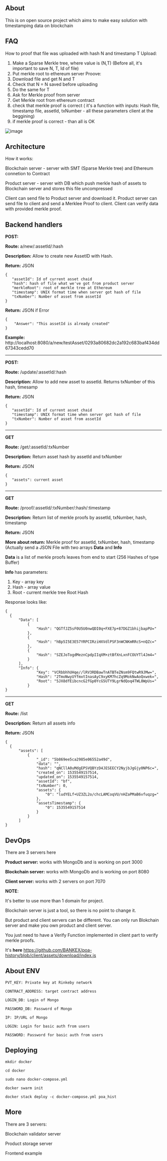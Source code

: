 ## About
This is on open source project which aims to make easy solution with timestamping data on blockchain

## FAQ

How to proof that file was uploaded with hash N and timestamp T
Upload:
1) Make a Sparse Merkle tree, where value is (N,T) (Before all, it's important to save N, T, Id of file)
2) Put merkle root to ethereum server 
Proove:
1) Download file and get N and T
2) Check that N = N saved before uploading 
3) Do the same for T 
4) Ask for Merkle proof from server
5) Get Merkle root from ethereum contract
6) check that merkle proof is correct ( it's a function with inputs: Hash file, timestamp file, assetId, txNumber - all these parameters client at the beggining)
7) if merkle proof is correct - than all is OK 

![image](https://raw.githubusercontent.com/BANKEX/poa-history/master/docs/info.svg?sanitize=true)


## Architecture 

How it works: 

Blockchain server - server with SMT (Sparse Merkle tree) and Ethereum connetion to Contract

Product server - server with DB which push merkle hash of assets to Blockchain server and stores this file uncompressed

Client can send file to Product server and download it. Product server can send file to client and send a Merklee Proof to client. Client can verify data with provided merkle proof.

## Backend handlers 

**POST:**

**Route:** a/new/:assetId/:hash 

**Description:** Allow to create new AssetID with Hash. 

**Return:** JSON 

```
{
   "assetId": Id of current asset chaid
   "hash": hash of file what we've got from product server
   "merkleRoot": root of merkle tree at Ethereum
   "timestamp": UNIX format time when server got hash of file
   "txNumber": Number of asset from assetId
}
```

**Return:** JSON if Error 

```
{
    "Answer": "This assetId is already created"
}
```

**Example:** http://localhost:8080/a/new/testAsset/0293a80682dc2a192c683baf434dd67343cedd70

---

**POST:**

**Route:** /update/:assetId/:hash

**Description:** Allow to add new asset to assetId. Returns txNumber of this hash, timesamp

**Return:** JSON 

```
{
   "assetId": Id of current asset chaid
   "timestamp": UNIX format time when server got hash of file
   "txNumber": Number of asset from assetId
}
```
---

**GET**

**Route:** /get/:assetId/:txNumber

**Description:** Return asset hash by assetId and txNumber

**Return:** JSON 

```
{
   "assets": current asset
}
```
---

**GET**

**Route:** /proof/:assetId/:txNumber/:hash/:timestamp

**Description:** Return list of merkle proofs by assetId, txNumber, hash, timestamp

**Return:** JSON 

**More about return:** Merkle proof for assetId, txNumber, hash, timestamp (Actually send a JSON File with two arrays **Data** and **Info**
                       
**Data** is a list of merkle proofs leaves from end to start (256 Hashes of type Buffer)
                       
**Info** has parameters: 
1. Key - array key
2. Hash - array value
3. Root - current merkle tree Root Hash

Response looks like:
```
{
  {
      "Data": [
          {
              "Hash": "QGTfJZ5sF0U5U0nwQDI0q+FXE7p+87DGZ1bhijbapPU="
          },
          {
              "Hash": "hBp5I5E3E57YRPCIRziHXVdlPSF3nWCNKmRRcS+nQZc="
          },
          {
              "Hash": "SZEJoTogdMeznCpdpIIqXM+ztBfXnLxnFCOUYTl4Jm4="
          }
      ], 
      "Info": {
              "Key": "VCRbbhhUHqe//lRV3RDBawTnATBTeZNsm9FQtwR9JMw=",
              "Hash": "2TmoNwyUYfmxtInasAyC9xyKM7hcZq9MokNwAoQxwek=",
              "Root": "5JX8dfEibcncG2fGp0YcG5UTY9LgrNdQoq4TWL8WpUs="
          }
}
```



---

**GET**

**Route:** /list

**Description:** Return all assets info

**Return:** JSON 

```
{
  {
      "assets": [
          {
              "_id": "5b869ee5ca2985e06552a49d",
              "data": "",
              "hash": "qNCllA0uMdgEPSVQBYzD4JESEECY2NyjbJgGjy0NP6c=",
              "created_on": 1535549157514,
              "updated_on": 1535549157514,
              "assetId": "bf",
              "txNumber": 0,
              "assets": {
                  "0": "ludYELf+UZ3ZL2o/chcLAMCoqVU/nHZaPMaB6vfuqzg="
              },
              "assetsTimestamp": {
                  "0": 1535549157514
              }
          }
      ]
}
```


## DevOps

There are 3 servers here 

**Product server:** works with MongoDb and is working on port 3000

**Blockchain server:** works with MongoDb and is working on port 8080

**Client server:** works with 2 servers on port 7070

**NOTE**: 

It's better to use more than 1 domain for project.

Blockchain server is just a tool, so there is no point to change it.

But product and client servers can be different. You can only run Blokchain server and make you own product and client server.

You just need to have a Verify Function implemented in client part to verify merkle proofs. 

It's **here** https://github.com/BANKEX/poa-history/blob/client/assets/download/index.js


## About ENV 

```
PVT_KEY: Private key at Rinkeby network

CONTRACT_ADDRESS: target contract address

LOGIN_DB: Login of Mongo

PASSWORD_DB: Password of Mongo

IP: IP/URL of Mongo

LOGIN: Login for basic auth from users

PASSWORD: Password for basic auth from users

```
## Deploying

```
mkdir docker

cd docker 

sudo nano docker-compose.yml

docker swarm init

docker stack deploy -c docker-compose.yml poa_hist
```
## More
There are 3 servers:

Blockchain validator server

Product storage server

Frontend example





